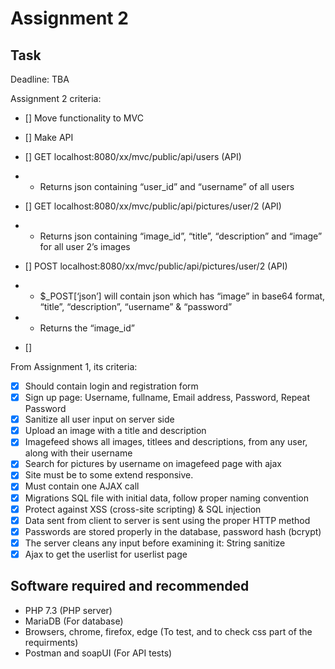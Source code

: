 # Assignment 2

## Task

Deadline: TBA

Assignment 2 criteria:
* [] Move functionality to MVC
* [] Make API
* [] GET localhost:8080/xx/mvc/public/api/users (API)
* * Returns json containing “user_id” and “username” of all users

* [] GET localhost:8080/xx/mvc/public/api/pictures/user/2 (API)
* * Returns json containing “image_id”, “title”, “description” and “image” for all user 2’s images

* [] POST localhost:8080/xx/mvc/public/api/pictures/user/2 (API)
* * $_POST[‘json’] will contain json which has “image” in base64 format, “title”, “description”, “username” & “password”
* * Returns the “image_id”

* []


From Assignment 1, its criteria:
* [X] Should contain login and registration form
* [X] Sign up page: Username, fullname, Email address, Password, Repeat Password
* [X] Sanitize all user input on server side
* [X] Upload an image with a title and description
* [X] Imagefeed shows all images, titlees and descriptions, from any user, along with their username
* [X] Search for pictures by username on imagefeed page with ajax
* [X] Site must be to some extend responsive.
* [X] Must contain one AJAX call
* [X] Migrations SQL file with initial data, follow proper naming convention
* [X] Protect against XSS (cross-site scripting) & SQL injection
* [X] Data sent from client to server is sent using the proper HTTP method
* [X] Passwords are stored properly in the database, password hash (bcrypt)
* [X] The server cleans any input before examining it: String sanitize
* [X] Ajax to get the userlist for userlist page

## Software required and recommended

* PHP 7.3 (PHP server)
* MariaDB (For database)
* Browsers, chrome, firefox, edge (To test, and to check css part of the requirments)
* Postman and soapUI (For API tests)